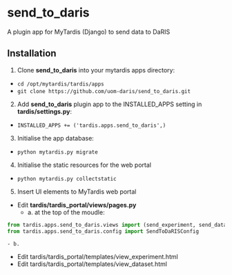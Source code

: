 # send_to_daris
A plugin app for MyTardis (Django) to send data to DaRIS

## Installation

1. Clone **send_to_daris** into your mytardis apps directory:
  * `cd /opt/mytardis/tardis/apps`
  * `git clone https://github.com/uom-daris/send_to_daris.git`
2. Add **send_to_daris** plugin app to the INSTALLED_APPS setting in **tardis/settings.py**:
  * `INSTALLED_APPS += ('tardis.apps.send_to_daris',)`
3. Initialise the app database:
  * `python mytardis.py migrate`
4. Initialise the static resources for the web portal
  * `python mytardis.py collectstatic`
5. Insert UI elements to MyTardis web portal
  - Edit **tardis/tardis_portal/views/pages.py**
    - a. at the top of the moudle:

```python
from tardis.apps.send_to_daris.views import (send_experiment, send_dataset)
from tardis.apps.send_to_daris.config import SendToDaRISConfig
```

    - b. 
  - Edit tardis/tardis_portal/templates/view_experiment.html
  - Edit tardis/tardis_portal/templates/view_dataset.html
